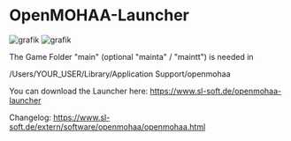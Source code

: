 # OpenMOHAA-Launcher
![grafik](https://github.com/user-attachments/assets/4f8b7ee1-d3ca-4d7c-8633-8f261d978f43)
![grafik](https://github.com/user-attachments/assets/6002460e-c93b-4f73-9eac-aae3c2693443)

The Game Folder "main" (optional "mainta" / "maintt") is needed in

/Users/YOUR_USER/Library/Application Support/openmohaa

You can download the Launcher here:
https://www.sl-soft.de/openmohaa-launcher

Changelog:
https://www.sl-soft.de/extern/software/openmohaa/openmohaa.html
